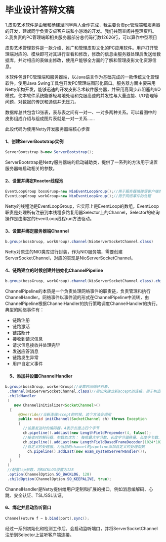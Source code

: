 # 毕业设计答辩文稿

1.皮影艺术软件是由我和杨建斌同学两人合作完成，我主要负责pc管理端和服务器的开发，建斌同学负责安卓客户端和小游戏的开发。我们共同查阅并整理资料。
2.我负责的PC管理端即相关服务器部分总代码行数12626行，可以算作中型项目

皮影艺术管理软件是一款介绍、推广和管理皮影文化的PC应用软件。用户打开管理端对应的、模块即可对其进行查看和修改，修改的信息由服务器处理后发送给数据库，并对相应的表做出修改，使用户能够全方面的了解和管理皮影文化资源信息。

本软件包含PC管理端和服务器端，以Java语言作为基础完成的一款传统文化管理软件。使用Java Swing工具包开发PC管理端图形化窗口。服务器方面主要采用Netty架构开发，能够迅速的开发皮影艺术软件服务器，并采用高同步非阻塞的I/O模式，使本软件系统能够轻易地处理和克服高速的并发性与大量连接、I/O管理等问题，对数据的传送和通信并无压力。

数据库总共包含13张表，表与表之间有一对一、一对多两种关系。可以看图中的皮影组成介绍与组成图片表就是一对一关系......

此段代码为使用Netty开发服务器端核心步骤

#### 1、创建ServerBootstrap实例

```java
ServerBootstrap b=new ServerBootstrap();
```

​	ServerBootstrap是Netty服务器端的启动辅助类，提供了一系列的方法用于设置服务器端启动相关的参数。

#### 2、设置并绑定Reactor线程池

```java
EventLoopGroup bossGruop=new NioEventLoopGroup();//用于服务器端接受客户端的连接
EventLoopGroup workGroup=new NioEventLoopGroup();//用于网络事件的处理
```

​	Netty的线程池是EventLoopGroup，它实际上是EventLoop的数组，EventLoop职责是处理所有注册到本线程多路复用器Selector上的Channel，Selector的轮询操作是由绑定的EventLoop线程run方法驱动。

#### 3、设置并绑定服务器端Channel

```java
b.group(bossGruop, workGroup).channel(NioServerSocketChannel.class)
```

​	Netty对原生的NIO类库进行封装，作为NIO服务端，需要创建ServerSocketChannel，对应的实现是NioServerSocketChannel。

#### 4、链路建立的时候创建并初始化ChannelPipeline

```java
b.group(bossGruop, workGroup).channel(NioServerSocketChannel.class).childHandler(new ChannelInitializer<SocketChannel>()
```

​	ChannelPipeline的本质是一个负责处理网络事件的职责链，负责管理和执行ChannelHandler。网络事件以事件流的形式在ChannelPipeline中流转，由ChannelPipeline根据ChannelHandler的执行策略调度ChannelHandler的执行。典型的网络事件有：

- 链路注册
- 链路激活
- 链路断开
- 接收到请求信息
- 请求信息接收并处理完毕
- 发送应答消息
- 链路发生异常
- 用户自定义事件

#### 　5、添加并设置ChannelHandler

```java
b.group(bossGroup, workerGroup)//设置时间循环对象，
 .channel(NioServerSocketChannel.class)//用它来建立新accept的连接，用于构造serversocketchannel的工厂类 
 .childHandler
 (
    new ChannelInitializer<SocketChannel>() 
  { 
      @Override//当新连接accept的时候，这个方法会调用
      public void initChannel(SocketChannel ch) throws Exception 
      {
        //设置发送时的编码器，4表示长度占四个字节
        ch.pipeline().addLast(new LengthFieldPrepender(4, false));
        //接收时的解码器，参数依次为： 每帧最大字节数、长度字节偏移量、长度字节数、长度调整值、返回数据字节偏移量
        ch.pipeline().addLast(new LengthFieldBasedFrameDecoder(1024*1024,0,4,0,4));
        //自定义的处理器，为当前的channel的pipeline添加自定义的处理函数 
          ch.pipeline().addLast(new exam_systemServerHandler());
      }
  }
 )
 //配置tcp参数，将BACKLOG设置为128
 .option(ChannelOption.SO_BACKLOG, 128)          
 .childOption(ChannelOption.SO_KEEPALIVE, true);
```

ChannelHandler是Netty提供给用户定制和扩展的接口，例如消息编解码、心跳、安全认证、TSL/SSL认证。

#### 6、绑定并启动监听窗口	

```java
ChannelFuture f = b.bind(port).sync(); 
```

经过一系列初始化和检测工作后，会启动监听端口，并将ServerSocketChannel注册到Selector上监听客户端连接。

